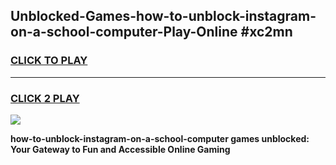 
## Unblocked-Games-how-to-unblock-instagram-on-a-school-computer-Play-Online #xc2mn
<h3>
<a href="https://news.freeplayer.one?title=how-to-unblock-instagram-on-a-school-computer&ref=3">CLICK TO PLAY</a></h3>
<hr>

<h3>
<a href="https://news.freeplayer.one?title=how-to-unblock-instagram-on-a-school-computer&ref=3">CLICK 2 PLAY</a>
  
</h3>

<a href="https://news.freeplayer.one?title=how-to-unblock-instagram-on-a-school-computer&ref=3"><img src="https://clearcache.store/games.png"></a>


**how-to-unblock-instagram-on-a-school-computer games unblocked: Your Gateway to Fun and Accessible Online Gaming**
